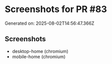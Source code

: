 # Screenshots for PR #83

Generated on: 2025-08-02T14:56:47.366Z

## Screenshots
- desktop-home (chromium)
- mobile-home (chromium)

